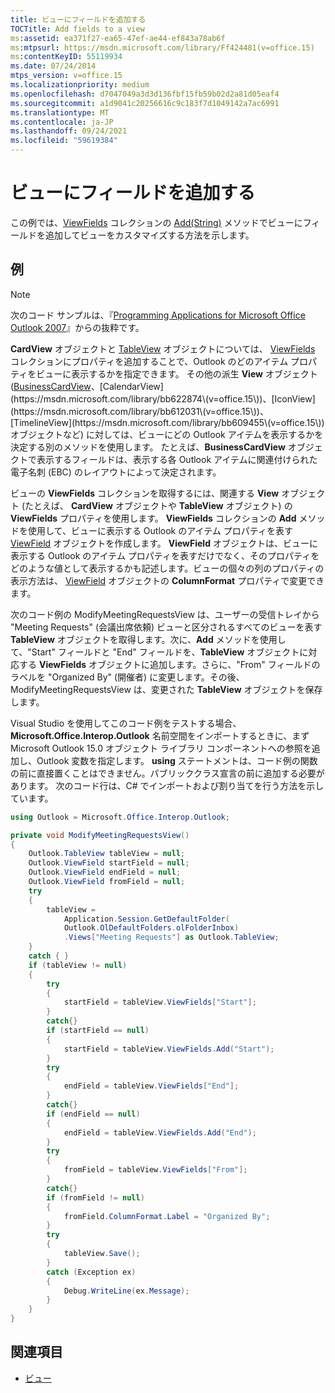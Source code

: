```yaml
---
title: ビューにフィールドを追加する
TOCTitle: Add fields to a view
ms:assetid: ea371f27-ea65-47ef-ae44-ef843a78ab6f
ms:mtpsurl: https://msdn.microsoft.com/library/Ff424481(v=office.15)
ms:contentKeyID: 55119934
ms.date: 07/24/2014
mtps_version: v=office.15
ms.localizationpriority: medium
ms.openlocfilehash: d7047049a3d3d136fbf15fb59b02d2a81d05eaf4
ms.sourcegitcommit: a1d9041c20256616c9c183f7d1049142a7ac6991
ms.translationtype: MT
ms.contentlocale: ja-JP
ms.lasthandoff: 09/24/2021
ms.locfileid: "59619384"
---
```

# <a name="add-fields-to-a-view"></a>ビューにフィールドを追加する

この例では、[ViewFields](https://msdn.microsoft.com/library/bb645950\(v=office.15\)) コレクションの [Add(String)](https://msdn.microsoft.com/library/bb646040\(v=office.15\)) メソッドでビューにフィールドを追加してビューをカスタマイズする方法を示します。

## <a name="example"></a>例

> [!NOTE] 
> 次のコード サンプルは、『[Programming Applications for Microsoft Office Outlook 2007](https://www.amazon.com/gp/product/0735622493?ie=UTF8&tag=msmsdn-20&linkCode=as2&camp=1789&creative=9325&creativeASIN=0735622493)』からの抜粋です。


**CardView** オブジェクトと [TableView](https://msdn.microsoft.com/library/bb609216\(v=office.15\)) オブジェクトについては、 [ViewFields](https://msdn.microsoft.com/library/bb608854\(v=office.15\)) コレクションにプロパティを追加することで、Outlook のどのアイテム プロパティをビューに表示するかを指定できます。 その他の派生 **View** オブジェクト ([BusinessCardView](https://msdn.microsoft.com/library/bb646315\(v=office.15\))、[CalendarView](https://msdn.microsoft.com/library/bb622874\(v=office.15\))、[IconView](https://msdn.microsoft.com/library/bb612031\(v=office.15\))、[TimelineView](https://msdn.microsoft.com/library/bb609455\(v=office.15\)) オブジェクトなど) に対しては、ビューにどの Outlook アイテムを表示するかを決定する別のメソッドを使用します。 たとえば、**BusinessCardView** オブジェクトで表示するフィールドは、表示する各 Outlook アイテムに関連付けられた電子名刺 (EBC) のレイアウトによって決定されます。

ビューの **ViewFields** コレクションを取得するには、関連する **View** オブジェクト (たとえば、 **CardView** オブジェクトや **TableView** オブジェクト) の **ViewFields** プロパティを使用します。 **ViewFields** コレクションの **Add** メソッドを使用して、ビューに表示する Outlook のアイテム プロパティを表す [ViewField](https://msdn.microsoft.com/library/bb610583\(v=office.15\)) オブジェクトを作成します。 **ViewField** オブジェクトは、ビューに表示する Outlook のアイテム プロパティを表すだけでなく、そのプロパティをどのような値として表示するかも記述します。ビューの個々の列のプロパティの表示方法は、 [ViewField](https://msdn.microsoft.com/library/bb646462\(v=office.15\)) オブジェクトの **ColumnFormat** プロパティで変更できます。

次のコード例の ModifyMeetingRequestsView は、ユーザーの受信トレイから "Meeting Requests" (会議出席依頼) ビューと区分されるすべてのビューを表す **TableView** オブジェクトを取得します。次に、**Add** メソッドを使用して、"Start" フィールドと "End" フィールドを、**TableView** オブジェクトに対応する **ViewFields** オブジェクトに追加します。さらに、"From" フィールドのラベルを "Organized By" (開催者) に変更します。その後、ModifyMeetingRequestsView は、変更された **TableView** オブジェクトを保存します。

Visual Studio を使用してこのコード例をテストする場合、**Microsoft.Office.Interop.Outlook** 名前空間をインポートするときに、まず Microsoft Outlook 15.0 オブジェクト ライブラリ コンポーネントへの参照を追加し、Outlook 変数を指定します。 **using** ステートメントは、コード例の関数の前に直接置くことはできません。パブリッククラス宣言の前に追加する必要があります。 次のコード行は、C\# でインポートおよび割り当てを行う方法を示しています。

```csharp
using Outlook = Microsoft.Office.Interop.Outlook;
```


```csharp
private void ModifyMeetingRequestsView()
{
    Outlook.TableView tableView = null;
    Outlook.ViewField startField = null;
    Outlook.ViewField endField = null;
    Outlook.ViewField fromField = null;
    try
    {
        tableView =
            Application.Session.GetDefaultFolder(
            Outlook.OlDefaultFolders.olFolderInbox)
            .Views["Meeting Requests"] as Outlook.TableView;
    }
    catch { }
    if (tableView != null)
    {
        try
        {
            startField = tableView.ViewFields["Start"];
        }
        catch{}
        if (startField == null)
        {
            startField = tableView.ViewFields.Add("Start");
        }
        try
        {
            endField = tableView.ViewFields["End"];
        }
        catch{}
        if (endField == null)
        {
            endField = tableView.ViewFields.Add("End");
        }
        try
        {
            fromField = tableView.ViewFields["From"];
        }
        catch{}
        if (fromField != null)
        {
            fromField.ColumnFormat.Label = "Organized By";
        }
        try
        {
            tableView.Save();
        }
        catch (Exception ex)
        {
            Debug.WriteLine(ex.Message);
        }
    }
}
```

## <a name="see-also"></a>関連項目

- [ビュー](views.md)

